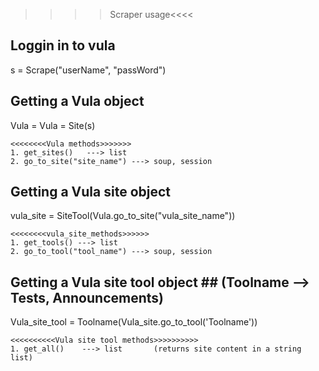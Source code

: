 
>>>>Scraper usage<<<<

## Loggin in to vula ##
s = Scrape("userName", "passWord")

## Getting a Vula object ##
Vula = Vula = Site(s)
    
    <<<<<<<<Vula methods>>>>>>>
    1. get_sites()   ---> list
    2. go_to_site("site_name") ---> soup, session

## Getting a Vula site object ##
vula_site = SiteTool(Vula.go_to_site("vula_site_name"))

    <<<<<<<<vula_site_methods>>>>>>
    1. get_tools() ---> list
    2. go_to_tool("tool_name") ---> soup, session
## Getting a Vula site tool object ## (Toolname --> Tests, Announcements)
Vula_site_tool = Toolname(Vula_site.go_to_tool('Toolname'))

    <<<<<<<<<<Vula site tool methods>>>>>>>>>>
    1. get_all()    ---> list       (returns site content in a string list)